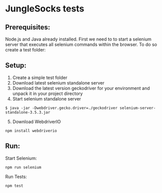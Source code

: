# JungleSocks tests

## Prerequisites:
Node.js and Java already installed. First we need to to start a selenium server that executes all selenium commands within the browser. To do so create a test folder:

## Setup:

 1. Create a simple test folder 
 2. Download latest selenium standalone server
 3. Download the latest version geckodriver for your environment and unpack it in your project directory
 4. Start selenium standalone server
```
$ java -jar -Dwebdriver.gecko.driver=./geckodriver selenium-server-standalone-3.5.3.jar
```
 5. Download WebdriverIO
```
npm install webdriverio
```
## Run:
Start Selenium:
```
npm run selenium
```
Run Tests:
```
npm test
```
